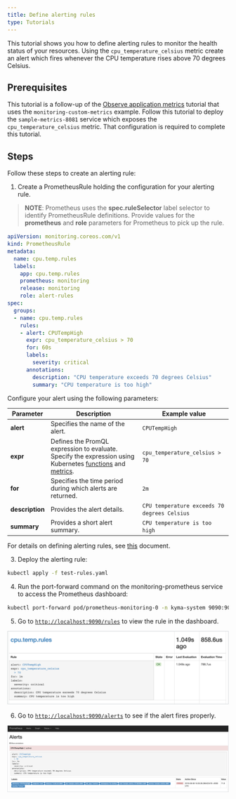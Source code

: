 ```yaml
---
title: Define alerting rules
type: Tutorials
---
```


This tutorial shows you how to define alerting rules to monitor the health status of your resources. Using the `cpu_temperature_celsius` metric create an alert which fires whenever the CPU temperature rises above 70 degrees Celsius.

## Prerequisites

This tutorial is a follow-up of the [Observe application metrics](components/monitoring/#tutorials-expose-custom-metrics-in-kyma) tutorial that uses the `monitoring-custom-metrics` example. Follow this tutorial to deploy the `sample-metrics-8081` service which exposes the `cpu_temperature_celsius` metric. That configuration is required to complete this tutorial.

## Steps

Follow these steps to create an alerting rule:

1. Create a PrometheusRule holding the configuration for your alerting rule.

>**NOTE**: Prometheus uses the **spec.ruleSelector** label selector to identify PrometheusRule definitions. Provide values for the **prometheus** and **role** parameters for Prometheus to pick up the rule.

```yaml
apiVersion: monitoring.coreos.com/v1
kind: PrometheusRule
metadata:
  name: cpu.temp.rules
  labels:
    app: cpu.temp.rules
    prometheus: monitoring
    release: monitoring
    role: alert-rules
spec:
  groups:
  - name: cpu.temp.rules
    rules:
    - alert: CPUTempHigh
      expr: cpu_temperature_celsius > 70 
      for: 60s
      labels:
        severity: critical
      annotations:
        description: "CPU temperature exceeds 70 degrees Celsius"
        summary: "CPU temperature is too high"
```
Configure your alert using the following parameters:

| Parameter | Description | Example value |
|-----------|-------------|---------------|
| **alert** | Specifies the name of the alert. | `CPUTempHigh`  |
| **expr** | Defines the PromQL expression to evaluate. Specify the expression using Kubernetes [functions](https://prometheus.io/docs/prometheus/latest/querying/functions/) and [metrics](https://github.com/kubernetes/kube-state-metrics/blob/master/Documentation/pod-metrics.md). | `cpu_temperature_celsius > 70`  |
| **for** | Specifies the time period during which alerts are returned. | `2m` |
| **description** | Provides the alert details. | `CPU temperature exceeds 70 degrees Celsius` |
| **summary** | Provides a short alert summary. | `CPU temperature is too high` |

For details on defining alerting rules, see [this](https://prometheus.io/docs/prometheus/latest/configuration/alerting_rules/) document.

3. Deploy the alerting rule:

```bash
kubectl apply -f test-rules.yaml
```
4. Run the port-forward command on the monitoring-prometheus service to access the Prometheus dashboard:

  ```bash
  kubectl port-forward pod/prometheus-monitoring-0 -n kyma-system 9090:9090
  ```
5. Go to [`http://localhost:9090/rules`](http://localhost:9090/rules) to view the rule in the dashboard.

![](./assets/rules-dashboard.png)

6. Go to [`http://localhost:9090/alerts`](http://localhost:9090/alerts) to see if the alert fires properly.

![](./assets/fired-alert.png)